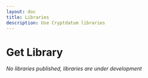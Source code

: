 ```yaml
---
layout: doc
title: Libraries
description: Use Cryptdatum libraries
---
```


# Get Library

*No libraries published, libraries are under development*
